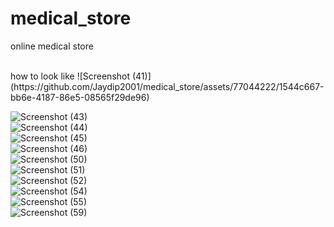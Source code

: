 # medical_store
online medical store 

<br>
how to look like
![Screenshot (41)](https://github.com/Jaydip2001/medical_store/assets/77044222/1544c667-bb6e-4187-86e5-08565f29de96)

![Screenshot (43)](https://github.com/Jaydip2001/medical_store/assets/77044222/a81f8612-e8c9-4d31-98e2-b3eb40921e1c)
<br>
![Screenshot (44)](https://github.com/Jaydip2001/medical_store/assets/77044222/70be95e2-144a-4e61-a95b-8175691aaadd)
<br>
![Screenshot (45)](https://github.com/Jaydip2001/medical_store/assets/77044222/6bee0d4b-ebf8-4843-8821-3812b5d747fe)
<br>
![Screenshot (46)](https://github.com/Jaydip2001/medical_store/assets/77044222/14e9ca8b-68da-48ac-aaf4-ef0ed68260bd)
<br>
![Screenshot (50)](https://github.com/Jaydip2001/medical_store/assets/77044222/c2b9e204-ad41-4ed3-910f-18fbbe517572)
<br>
![Screenshot (51)](https://github.com/Jaydip2001/medical_store/assets/77044222/587af3b2-0f8e-48b9-abbd-e72bb0b56639)
<br>
![Screenshot (52)](https://github.com/Jaydip2001/medical_store/assets/77044222/b3017018-46b9-4d30-a58f-96a60ef68323)
<br>
![Screenshot (54)](https://github.com/Jaydip2001/medical_store/assets/77044222/09dfd6b1-9b6e-47fc-9898-800f61afda90)
<br>
![Screenshot (55)](https://github.com/Jaydip2001/medical_store/assets/77044222/dcaba82e-8b44-4bb8-86d0-381399955f8f)
<br>
![Screenshot (59)](https://github.com/Jaydip2001/medical_store/assets/77044222/f712b4b7-a82d-44a5-ba2d-e296e204982b)
